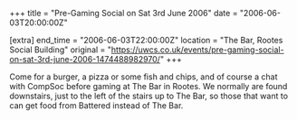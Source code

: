 +++
title = "Pre-Gaming Social on Sat 3rd June 2006"
date = "2006-06-03T20:00:00Z"

[extra]
end_time = "2006-06-03T22:00:00Z"
location = "The Bar, Rootes Social Building"
original = "https://uwcs.co.uk/events/pre-gaming-social-on-sat-3rd-june-2006-1474488982970/"
+++

Come for a burger, a pizza or some fish and chips, and of course a chat with CompSoc before gaming at The Bar in Rootes. We normally are found downstairs, just to the left of the stairs up to The Bar, so those that want to can get food from Battered instead of The Bar.

